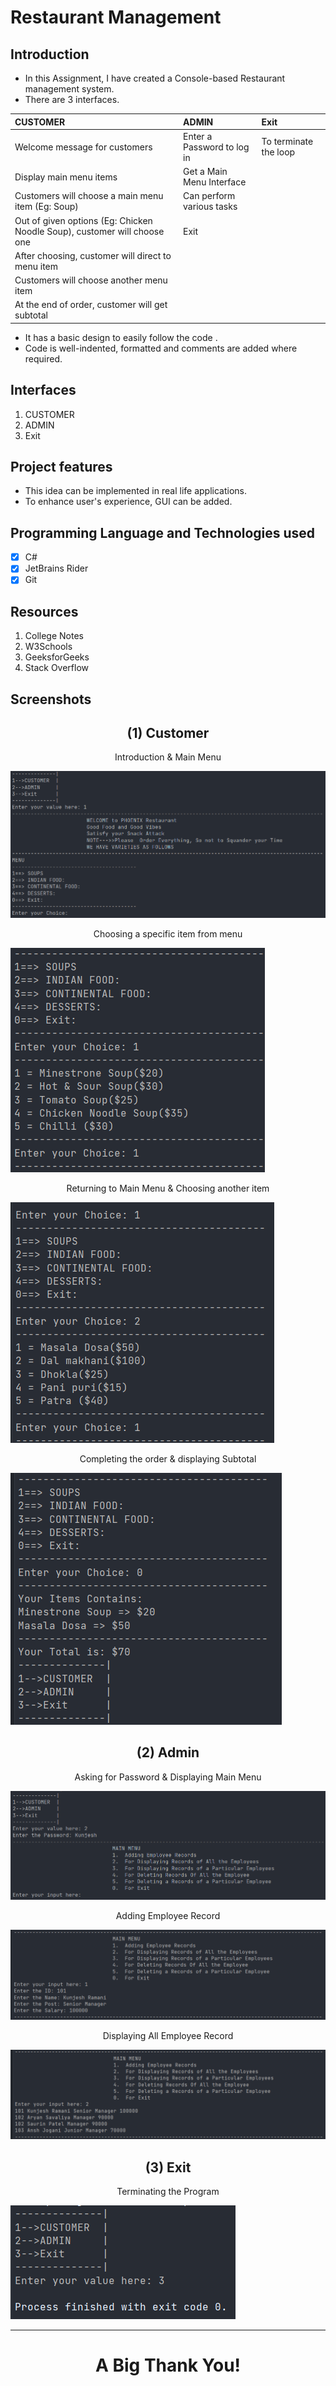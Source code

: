 # Restaurant Management

## Introduction

- In this Assignment, I have created a Console-based Restaurant management system.
- There are 3 interfaces.

| CUSTOMER                                                                 | ADMIN                      | Exit                  |
|:---                                                                      | :---                       |:---                   |
| Welcome message for customers                                            | Enter a Password to log in | To terminate the loop |
| Display main menu items                                                  | Get a Main Menu Interface  |                       |
| Customers will choose a main menu item (Eg: Soup)                        | Can perform various tasks  |                       |
| Out of given options (Eg: Chicken Noodle Soup), customer will choose one | Exit                       |                       |
| After choosing, customer will direct to menu item                        |                            |                       |
| Customers will choose another menu item                                  |                            |                       |
| At the end of order, customer will get subtotal                          |                            |                       |

- It has a basic design to easily follow the code .
- Code is well-indented, formatted and comments are added where required.

## Interfaces

1. CUSTOMER
2. ADMIN
3. Exit

## Project features

- This idea can be implemented in real life applications.
- To enhance user's experience, GUI can be added.
  
## Programming Language and Technologies used

- [x] C#
- [x] JetBrains Rider
- [x] Git

## Resources

1. College Notes
2. W3Schools
3. GeeksforGeeks
4. Stack Overflow

## Screenshots

<div align="center"><h2>(1) Customer</h2></div>

<div align="center">Introduction & Main Menu</div>

![Customer-Screenshot-1](./images/SS-1.png)

<div align="center">Choosing a specific item from menu</div>

![Customer-Screenshot-2](./images/SS-2.png)

<div align="center">Returning to Main Menu & Choosing another item</div>

![Customer-Screenshot-3](./images/SS-3.png)

<div align="center">Completing the order & displaying Subtotal </div>

![Customer-Screenshot-4](./images/SS-4.png)

<div align="center"><h2>(2) Admin</h2></div>

<div align="center">Asking for Password & Displaying Main Menu</div>

![Admin-Screenshot-1](./images/SS-5.png)

<div align="center">Adding Employee Record</div>

![Admin-Screenshot-2](./images/SS-6.png)

<div align="center">Displaying All Employee Record</div>

![Admin-Screenshot-3](./images/SS-7.png)

<div align="center"><h2>(3) Exit</h2></div>

<div align="center">Terminating the Program</div>

![Exit-Screenshot](./images/SS-8.png)

<hr>

# <div align="center">**A Big Thank You!**</div>
